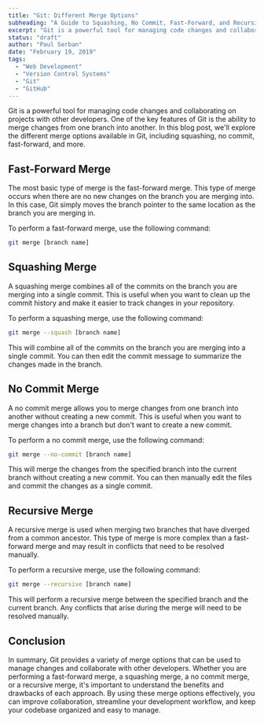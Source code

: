 ```yaml
---
title: "Git: Different Merge Options"
subheading: "A Guide to Squashing, No Commit, Fast-Forward, and Recursive Merges"
excerpt: "Git is a powerful tool for managing code changes and collaborating on projects with other developers. One of the key features of Git is the ability to merge changes from one branch into another. In this blog post, we'll explore the different merge options available in Git, including squashing, no commit, fast-forward, and more."
status: "draft"
author: "Paul Serban"
date: "February 19, 2019"
tags:
  - "Web Development"
  - "Version Control Systems"
  - "Git"
  - "GitHub"
---
```


Git is a powerful tool for managing code changes and collaborating on projects with other developers. One of the key features of Git is the ability to merge changes from one branch into another. In this blog post, we'll explore the different merge options available in Git, including squashing, no commit, fast-forward, and more.

## Fast-Forward Merge

The most basic type of merge is the fast-forward merge. This type of merge occurs when there are no new changes on the branch you are merging into. In this case, Git simply moves the branch pointer to the same location as the branch you are merging in.

To perform a fast-forward merge, use the following command:

```bash
git merge [branch name]
```

## Squashing Merge

A squashing merge combines all of the commits on the branch you are merging into a single commit. This is useful when you want to clean up the commit history and make it easier to track changes in your repository.

To perform a squashing merge, use the following command:

```bash
git merge --squash [branch name]
```

This will combine all of the commits on the branch you are merging into a single commit. You can then edit the commit message to summarize the changes made in the branch.

## No Commit Merge

A no commit merge allows you to merge changes from one branch into another without creating a new commit. This is useful when you want to merge changes into a branch but don't want to create a new commit.

To perform a no commit merge, use the following command:

```bash
git merge --no-commit [branch name]
```

This will merge the changes from the specified branch into the current branch without creating a new commit. You can then manually edit the files and commit the changes as a single commit.

## Recursive Merge

A recursive merge is used when merging two branches that have diverged from a common ancestor. This type of merge is more complex than a fast-forward merge and may result in conflicts that need to be resolved manually.

To perform a recursive merge, use the following command:

```bash
git merge --recursive [branch name]
```

This will perform a recursive merge between the specified branch and the current branch. Any conflicts that arise during the merge will need to be resolved manually.

## Conclusion

In summary, Git provides a variety of merge options that can be used to manage changes and collaborate with other developers. Whether you are performing a fast-forward merge, a squashing merge, a no commit merge, or a recursive merge, it's important to understand the benefits and drawbacks of each approach. By using these merge options effectively, you can improve collaboration, streamline your development workflow, and keep your codebase organized and easy to manage.
